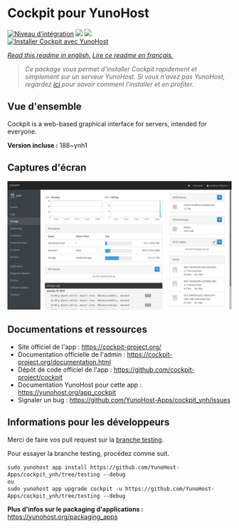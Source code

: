 # Cockpit pour YunoHost

[![Niveau d'intégration](https://dash.yunohost.org/integration/cockpit.svg)](https://dash.yunohost.org/appci/app/cockpit) ![](https://ci-apps.yunohost.org/ci/badges/cockpit.status.svg) ![](https://ci-apps.yunohost.org/ci/badges/cockpit.maintain.svg)  
[![Installer Cockpit avec YunoHost](https://install-app.yunohost.org/install-with-yunohost.svg)](https://install-app.yunohost.org/?app=cockpit)

*[Read this readme in english.](./README.md)*
*[Lire ce readme en français.](./README_fr.md)*

> *Ce package vous permet d'installer Cockpit rapidement et simplement sur un serveur YunoHost.
Si vous n'avez pas YunoHost, regardez [ici](https://yunohost.org/#/install) pour savoir comment l'installer et en profiter.*

## Vue d'ensemble

Cockpit is a web-based graphical interface for servers, intended for everyone.



**Version incluse :** 188~ynh1



## Captures d'écran

![](./doc/screenshots/screenshot-storage.png)

## Documentations et ressources

* Site officiel de l'app : https://cockpit-project.org/
* Documentation officielle de l'admin : https://cockpit-project.org/documentation.html
* Dépôt de code officiel de l'app : https://github.com/cockpit-project/cockpit
* Documentation YunoHost pour cette app : https://yunohost.org/app_cockpit
* Signaler un bug : https://github.com/YunoHost-Apps/cockpit_ynh/issues

## Informations pour les développeurs

Merci de faire vos pull request sur la [branche testing](https://github.com/YunoHost-Apps/cockpit_ynh/tree/testing).

Pour essayer la branche testing, procédez comme suit.
```
sudo yunohost app install https://github.com/YunoHost-Apps/cockpit_ynh/tree/testing --debug
ou
sudo yunohost app upgrade cockpit -u https://github.com/YunoHost-Apps/cockpit_ynh/tree/testing --debug
```

**Plus d'infos sur le packaging d'applications :** https://yunohost.org/packaging_apps